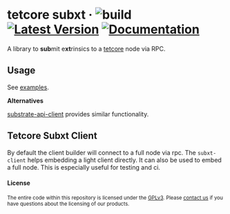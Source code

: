 # tetcore subxt &middot; ![build](https://github.com/tetcoin/tetcore-subxt/workflows/Rust/badge.svg) [![Latest Version](https://img.shields.io/crates/v/tetcore-subxt.svg)](https://crates.io/crates/tetcore-subxt) [![Documentation](https://docs.rs/tetcore-subxt/badge.svg)](https://docs.rs/tetcore-subxt)

A library to **sub**mit e**xt**rinsics to a [tetcore](https://github.com/tetcoin/tetcore) node via RPC.

## Usage

See [examples](./examples).

**Alternatives**

[substrate-api-client](https://github.com/scs/substrate-api-client) provides similar functionality.

## Tetcore Subxt Client
By default the client builder will connect to a full node via rpc. The `subxt-client` helps
embedding a light client directly. It can also be used to embed a full node. This is especially
useful for testing and ci.

#### License

<sup>
The entire code within this repository is licensed under the <a href="LICENSE">GPLv3</a>.
Please <a href="https://www.parity.io/contact/">contact us</a> if you have questions about the licensing of our
 products.
</sup>
